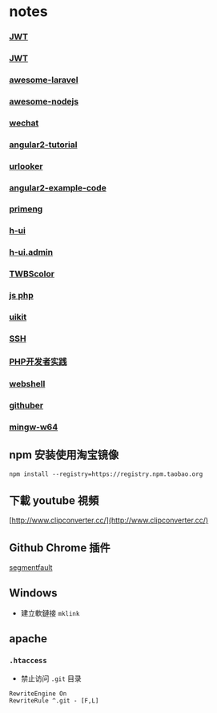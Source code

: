 # notes

### [JWT](https://github.com/lcobucci/jwt)
### [JWT](http://www.jianshu.com/p/576dbf44b2ae)
### [awesome-laravel](https://github.com/chiraggude/awesome-laravel)
### [awesome-nodejs](https://github.com/sindresorhus/awesome-nodejs.git)
### [wechat](https://github.com/overtrue/wechat.git)
### [angular2-tutorial](https://github.com/lewis617/angular2-tutorial.git)
### [urlooker](https://github.com/710leo/urlooker.git)
### [angular2-example-code](https://github.com/angularjs-de/angular2-tutorial.git)
### [primeng](https://github.com/primefaces/primeng.git)
### [h-ui](https://github.com/jackying/h-ui.git)
### [h-ui.admin](http://www.h-ui.net/H-ui.admin.shtml)
### [TWBScolor](http://work.smarchal.com/twbscolor/)
### [js php](https://github.com/kvz/locutus)
### [uikit](https://github.com/uikit/uikit)
### [SSH](https://www.ibm.com/developerworks/cn/linux/l-cn-sshforward/)
### [PHP开发者实践](https://ryancao.gitbooks.io/php-developer-prepares/content/)
### [webshell](http://www.cnblogs.com/LittleHann/p/3522990.html)
### [githuber](https://githuber.cn)
### [mingw-w64](https://sourceforge.net/projects/mingw-w64/files/Toolchains%20targetting%20Win64/Personal%20Builds/mingw-builds/7.1.0/threads-posix/seh/)

## npm 安装使用淘宝镜像

`npm install --registry=https://registry.npm.taobao.org`

## 下載 youtube 視頻
[http://www.clipconverter.cc/](http://www.clipconverter.cc/)

## Github Chrome 插件
[segmentfault](https://segmentfault.com/p/1210000008310511?utm_source=weekly&utm_medium=email&utm_campaign=email_weekly)

## Windows
- 建立軟鏈接 `mklink`

## apache

### `.htaccess`
- 禁止访问 `.git` 目录
```apacheconfig
RewriteEngine On
RewriteRule ^.git - [F,L]
```

